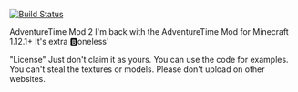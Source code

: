 [![Build Status](https://travis-ci.org/BurntRouter/ATimeMod2.svg?branch=master)](https://travis-ci.org/BurntRouter/ATimeMod2)

AdventureTime Mod 2
I'm back with the AdventureTime Mod for Minecraft 1.12.1+
It's extra :b:oneless'

"License"
Just don't claim it as yours. You can use the code for examples. You can't steal the textures or models. Please don't upload on other websites.
